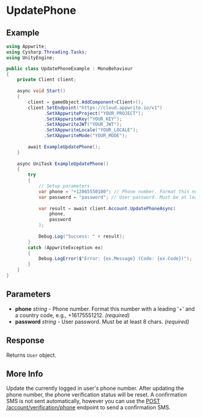 # UpdatePhone

## Example

```csharp
using Appwrite;
using Cysharp.Threading.Tasks;
using UnityEngine;

public class UpdatePhoneExample : MonoBehaviour
{
    private Client client;
    
    async void Start()
    {
        client = gameObject.AddComponent<Client>();
        client.SetEndpoint("https://cloud.appwrite.io/v1")
              .SetXAppwriteProject("YOUR_PROJECT");
              .SetXAppwriteKey("YOUR_KEY");
              .SetXAppwriteJWT("YOUR_JWT");
              .SetXAppwriteLocale("YOUR_LOCALE");
              .SetXAppwriteMode("YOUR_MODE");
        
        await ExampleUpdatePhone();
    }
    
    async UniTask ExampleUpdatePhone()
    {
        try
        {
            // Setup parameters
            var phone = "+12065550100"; // Phone number. Format this number with a leading &#039;+&#039; and a country code, e.g., +16175551212.
            var password = "password"; // User password. Must be at least 8 chars.
            
            var result = await client.Account.UpdatePhoneAsync(
                phone,
                password
            );
            
            Debug.Log("Success: " + result);
        }
        catch (AppwriteException ex)
        {
            Debug.LogError($"Error: {ex.Message} (Code: {ex.Code})");
        }
    }
}
```

## Parameters

- **phone** *string* - Phone number. Format this number with a leading &#039;+&#039; and a country code, e.g., +16175551212. *(required)*
- **password** *string* - User password. Must be at least 8 chars. *(required)*

## Response

Returns `User` object.
## More Info

Update the currently logged in user&#039;s phone number. After updating the phone number, the phone verification status will be reset. A confirmation SMS is not sent automatically, however you can use the [POST /account/verification/phone](https://appwrite.io/docs/references/cloud/client-web/account#createPhoneVerification) endpoint to send a confirmation SMS.
